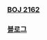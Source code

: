 ### [BOJ 2162](https://www.acmicpc.net/problem/2162)   

### [블로그](https://velog.io/@jini_eun/%EB%B0%B1%EC%A4%80-2162%EB%B2%88-%EC%84%A0%EB%B6%84-%EA%B7%B8%EB%A3%B9-Java-Python)
